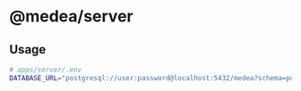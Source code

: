 # @medea/server

## Usage

```bash
# apps/server/.env
DATABASE_URL="postgresql://user:password@localhost:5432/medea?schema=public"
```

